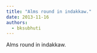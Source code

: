 ```yaml
---
title: "Alms round in indakkaw."
date: 2013-11-16
authors: 
  - bksubhuti
---
```


Alms round in indakkaw.﻿

